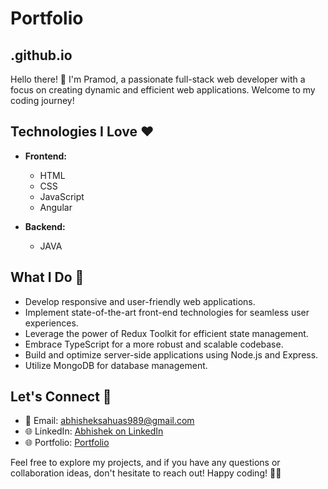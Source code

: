 # Portfolio
## .github.io

Hello there! 👋 I'm Pramod, a passionate full-stack web developer with a focus on creating dynamic and efficient web applications. Welcome to my coding journey!

## Technologies I Love ❤️

- **Frontend:**

  - HTML
  - CSS
  - JavaScript
  - Angular


- **Backend:**
  - JAVA

## What I Do 🚀

- Develop responsive and user-friendly web applications.
- Implement state-of-the-art front-end technologies for seamless user experiences.
- Leverage the power of Redux Toolkit for efficient state management.
- Embrace TypeScript for a more robust and scalable codebase.
- Build and optimize server-side applications using Node.js and Express.
- Utilize MongoDB for database management.

## Let's Connect 🤝

- 📧 Email: [abhisheksahuas989@gmail.com](mailto:abhisheksahuas989@gmail.com)
- 🌐 LinkedIn: [Abhishek on LinkedIn](https://www.linkedin.com/in/abhisheksahuas)
- 🌐 Portfolio: [Portfolio](https://.github.io)

Feel free to explore my projects, and if you have any questions or collaboration ideas, don't hesitate to reach out! Happy coding! 👨‍💻
